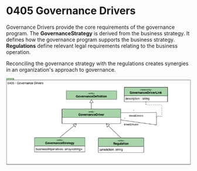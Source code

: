 <!-- SPDX-License-Identifier: CC-BY-4.0 -->
<!-- Copyright Contributors to the Egeria project. -->

# 0405 Governance Drivers

Governance Drivers provide the core requirements of the governance program.
The **GovernanceStrategy** is derived from the business strategy.
It defines how the governance program supports the business strategy.
**Regulations** define relevant legal requirements relating to the business operation.

Reconciling the governance strategy with the regulations creates synergies
in an organization's approach to governance.

![UML](0405-Governance-Drivers.png)